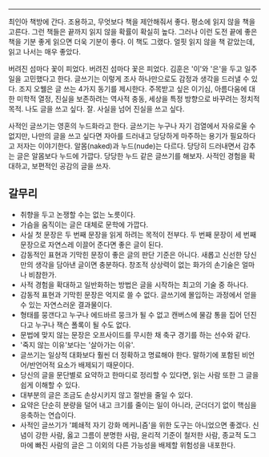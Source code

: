 ---

최인아 책방에 간다. 조용하고, 무엇보다 책을 제안해줘서 좋다. 평소에 읽지 않을 책을 고른다. 그런 책들은 끝까지 읽지 않을 확률이 확실히 높다. 그러나 이런 도전 끝에 좋은 책을 기분 좋게 읽으면 더욱 기분이 좋다. 이 책도 그랬다. 얼핏 읽지 않을 책 같았는데, 읽고 나서는 매우 좋았다.

버려진 섬마다 꽃이 피었다. 버려진 섬마다 꽃은 피었다. 김훈은 '이'와 '은'을 두고 일주일을 고민했다고 한다. 글쓰기는 이렇게 조사 하나만으로도 감정과 생각을 드러낼 수 있다. 조지 오웰은 글 쓰는 4가지 동기를 제시한다. 주목받고 싶은 이기심, 아름다움에 대한 미학적 열정, 진실을 보존하려는 역사적 충동, 세상을 특정 방향으로 바꾸려는 정치적 목적. 나도 글을 쓰고 싶다. 잘. 사실을 넘어 진실을 쓰고 싶다.

사적인 글쓰기는 영혼의 누드화라고 한다. 글쓰기는 누구나 자기 검열에서 자유로울 수 없지만, 나만의 글을 쓰고 싶다면 자아를 드러내고 당당하게 마주하는 용기가 필요하다고 저자는 이야기한다. 알몸(naked)과 누드(nude)는 다르다. 당당히 드러내면서 감추는 글은 알몸보다 누드에 가깝다. 당당한 누드 같은 글쓰기를 해보자. 사적인 경험을 확대하고, 보편적인 공감의 글을 쓰자.

## 갈무리

- 취향을 두고 논쟁할 수는 없는 노릇이다.
- 가슴을 움직이는 글은 대체로 문학에 가깝다.
- 사실 첫 문장은 두 번째 문장을 읽게 하려는 목적이 전부다. 두 번째 문장이 세 번째 문장으로 자연스레 이끌어 준다면 좋은 글이 된다.
- 감동적인 표현과 기막힌 문장이 좋은 글의 판단 기준은 아니다. 새롭고 신선한 당신만의 생각을 담아낸 글이면 충분하다. 창조적 상상력이 없는 화가의 손기술은 얼마나 비참한가.
- 사적 경험을 확대하고 일반화하는 방법은 글을 시작하는 최고의 기술 중 하나다.
- 감동적 표현과 기막힌 문장은 억지로 쓸 수 없다. 글쓰기에 몰입하는 과정에서 얻을 수 있는 자연스러운 결과물이다.
- 형태를 뭉갠다고 누구나 에드바르 뭉크가 될 수 없고 캔버스에 물감 통을 집어 던진다고 누구나 잭슨 폴록이 될 수도 없다.
- 문법에 맞지 않는 문장은 오프사이드를 무시한 채 축구 경기를 하는 선수와 같다.
- '죽지 않는 이유'보다는 '살아가는 이유'.
- 글쓰기는 일상적 대화보다 훨씬 더 정확하고 명료해야 한다. 말하기에 포함된 비언어/반언어적 요소가 배제되기 때문이다.
- 당신의 글을 문단별로 요약하고 한마디로 정리할 수 있다면, 읽는 사람 또한 그 글을 쉽게 이해할 수 있다.
- 대부분의 글은 조금도 손상시키지 않고 절반을 줄일 수 있다.
- 요약은 단순히 분량을 덜어 내고 크기를 줄이는 일이 아니라, 군더더기 없이 핵심을 응축하는 연습이다.
- 사적인 글쓰기가 '폐쇄적 자기 강화 메커니즘'을 위한 도구는 아니었으면 좋겠다. 신념이 강한 사람, 옳고 그름이 분명한 사람, 윤리적 기준이 철저한 사람, 종교적 도그마에 빠진 사람의 글은 그 이외의 다른 가능성을 배제할 위험성을 내포한다.